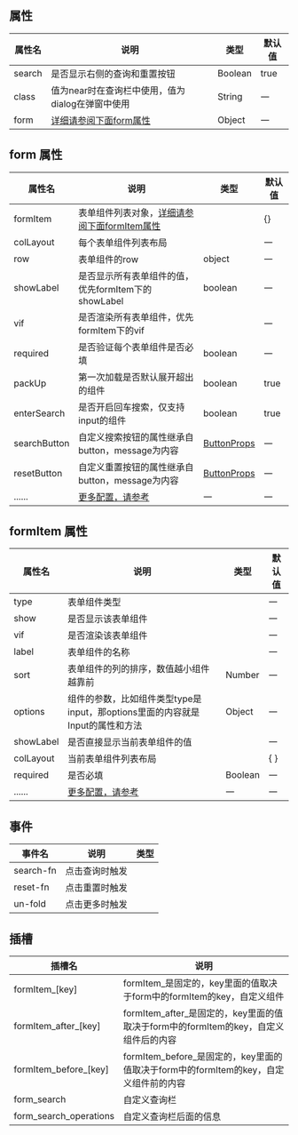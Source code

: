 

<style>

    .el-form.dinert-form{
        background-color: transparent;
    }
</style>

<script setup>
    let arr  = ['input' ,
                'select' ,
                'textarea' ,
                'input-number' ,
                'input-autocomplete'
                , 'switch'
                , 'datetime'
                , 'date'
                , 'week'
                , 'month'
                , 'year'
                , 'datetimerange'
                , 'daterange'
                , 'monthrange'
                , 'custom' , 'radio' , 'tree-select' , 'radio-button'
                , 'rate'
                , 'checkbox'
                , 'cascader'].join("' | '")
                arr = "'" + arr + "'"
    const colLayout = "{ xl: 'number', lg: 'number', md: 'number', sm: 'number', xs: 'number' }"
</script>


## 属性
| 属性名 | 说明                                             | 类型    | 默认值 |
| ------ | ------------------------------------------------ | ------- | ------ |
| search | 是否显示右侧的查询和重置按钮                     | Boolean | true   |
| class  | 值为near时在查询栏中使用，值为dialog在弹窗中使用 | String  | 一     |
| form   | [详细请参阅下面form属性](#form-属性)             | Object  | 一     |


## form 属性
| 属性名       | 说明                                                                                   | 类型                                                                                           | 默认值 |
| ------------ | -------------------------------------------------------------------------------------- | ---------------------------------------------------------------------------------------------- | ------ |
| formItem     | 表单组件列表对象，[详细请参阅下面formItem属性](#formitem-属性)                         | <dinert-api-typing type="object" details="{[key: string]: FormItemProps}"></dinert-api-typing> | \{\}   |
| colLayout    | 每个表单组件列表布局                                                                   | <dinert-api-typing type="object" :details="colLayout"/>                                        | 一     |
| row          | 表单组件的row                                                                          | object                                                                                         | 一     |
| showLabel    | 是否显示所有表单组件的值，优先formItem下的showLabel                                    | boolean                                                                                        | 一     |
| vif          | 是否渲染所有表单组件，优先formItem下的vif                                              | <dinert-api-typing type="enmu" details="'boolean' \| (model) => boolean"></dinert-api-typing>  | 一     |
| required     | 是否验证每个表单组件是否必填                                                           | boolean                                                                                        | 一     |
| packUp       | 第一次加载是否默认展开超出的组件                                                       | boolean                                                                                        | true   |
| enterSearch  | 是否开启回车搜索，仅支持input的组件                                                    | boolean                                                                                        | true   |
| searchButton | 自定义搜索按钮的属性继承自button，message为内容                                        | [ButtonProps](https://element.eleme.io/#/en-US/component/button#attributes)          | 一     |
| resetButton  | 自定义重置按钮的属性继承自button，message为内容                                        | [ButtonProps](https://element.eleme.io/#/en-US/component/button#attributes)         | 一     |
| ......       | [更多配置，请参考](https://element.eleme.io/#/en-US/component/form#form-attributes) | 一                                                                                             | 一     |

## formItem 属性
| 属性名    | 说明                                                                                       | 类型                                                                                          | 默认值 |
| --------- | ------------------------------------------------------------------------------------------ | --------------------------------------------------------------------------------------------- | ------ |
| type      | 表单组件类型                                                                               | <dinert-api-typing type="enmu" :details="arr"></dinert-api-typing>                            | 一     |
| show      | 是否显示该表单组件                                                                         | <dinert-api-typing type="enmu" details="'boolean' \| (model) => boolean"></dinert-api-typing> | 一     |
| vif       | 是否渲染该表单组件                                                                         | <dinert-api-typing type="enmu" details="'boolean' \| (model) => boolean"></dinert-api-typing> | 一     |
| label     | 表单组件的名称                                                                             | <dinert-api-typing type="enmu" details="'string' \| (model) => boolean"></dinert-api-typing>  | 一     |
| sort      | 表单组件的列的排序，数值越小组件越靠前                                                     | Number                                                                                        | 一     |
| options   | 组件的参数，比如组件类型type是input，那options里面的内容就是Input的属性和方法              | Object                                                                                        | 一     |
| showLabel | 是否直接显示当前表单组件的值                                                               | <dinert-api-typing type="enmu" details="'boolean' \| (model) => boolean"></dinert-api-typing> | 一     |
| colLayout | 当前表单组件列表布局                                                                       | <dinert-api-typing type="object" :details="colLayout"></dinert-api-typing>                    | \{  \} |
| required  | 是否必填                                                                                   | Boolean                                                                                       | 一     |
| ......    | [更多配置，请参考](https://element.eleme.io/#/en-US/component/form#form-item-attributes) | 一                                                                                            | 一     |

## 事件
| 事件名    | 说明           | 类型                                                                   |
| --------- | -------------- | ---------------------------------------------------------------------- |
| search-fn | 点击查询时触发 | <dinert-api-typing type="Function" details="(value: number) => void"/> |
| reset-fn  | 点击重置时触发 | <dinert-api-typing type="Function" details="(value: number) => void"/> |
| un-fold   | 点击更多时触发 | <dinert-api-typing type="Function" details="() => void"/>              |

## 插槽

| 插槽名                 | 说明                                                                                 |
| ---------------------- | ------------------------------------------------------------------------------------ |
| formItem_[key]         | formItem_是固定的，key里面的值取决于form中的formItem的key，自定义组件                |
| formItem_after_[key]   | formItem_after_是固定的，key里面的值取决于form中的formItem的key，自定义组件后的内容  |
| formItem_before_[key]  | formItem_before_是固定的，key里面的值取决于form中的formItem的key，自定义组件前的内容 |
| form_search            | 自定义查询栏                                                                         |
| form_search_operations | 自定义查询栏后面的信息                                                               |

